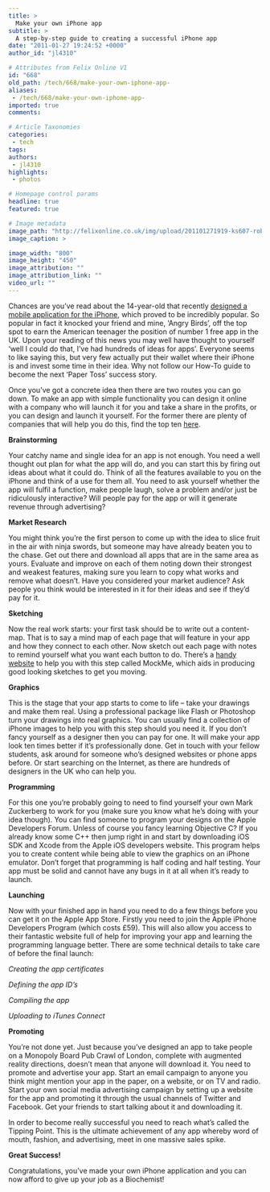 ```yaml
---
title: >
  Make your own iPhone app
subtitle: >
  A step-by-step guide to creating a successful iPhone app
date: "2011-01-27 19:24:52 +0000"
author_id: "jl4310"

# Attributes from Felix Online V1
id: "668"
old_path: /tech/668/make-your-own-iphone-app-
aliases:
 - /tech/668/make-your-own-iphone-app-
imported: true
comments:

# Article Taxonomies
categories:
 - tech
tags:
authors:
 - jl4310
highlights:
 - photos

# Homepage control params
headline: true
featured: true

# Image metadata
image_path: "http://felixonline.co.uk/img/upload/201101271919-ks607-robertna.jpg"
image_caption: >

image_width: "800"
image_height: "450"
image_attribution: ""
image_attribution_link: ""
video_url: ""
---
```


Chances are you’ve read about the 14-year-old that recently [designed a mobile application for the iPhone](http://www.guardian.co.uk/technology/2011/jan/18/angry-bird-bubble-ball-itunes), which proved to be incredibly popular. So popular in fact it knocked your friend and mine, ‘Angry Birds’, off the top spot to earn the American teenager the position of number 1 free app in the UK. Upon your reading of this news you may well have thought to yourself ‘well I could do that, I’ve had hundreds of ideas for apps’. Everyone seems to like saying this, but very few actually put their wallet where their iPhone is and invest some time in their idea. Why not follow our How-To guide to become the next ‘Paper Toss’ success story.

Once you’ve got a concrete idea then there are two routes you can go down. To make an app with simple functionality you can design it online with a company who will launch it for you and take a share in the profits, or you can design and launch it yourself. For the former there are plenty of companies that will help you do this, find the top ten [here](http://rww.to/felix_app).

__Brainstorming__

Your catchy name and single idea for an app is not enough. You need a well thought out plan for what the app will do, and you can start this by firing out ideas about what it could do. Think of all the features available to you on the iPhone and think of a use for them all. You need to ask yourself whether the app will fulfil a function, make people laugh, solve a problem and/or just be ridiculously interactive? Will people pay for the app or will it generate revenue through advertising?

__Market Research__

You might think you’re the first person to come up with the idea to slice fruit in the air with ninja swords, but someone may have already beaten you to the chase. Get out there and download all apps that are in the same area as yours. Evaluate and improve on each of them noting down their strongest and weakest features, making sure you learn to copy what works and remove what doesn’t. Have you considered your market audience? Ask people you think would be interested in it for their ideas and see if they’d pay for it.

__Sketching__

Now the real work starts: your first task should be to write out a content-map. That is to say a mind map of each page that will feature in your app and how they connect to each other. Now sketch out each page with notes to remind yourself what you want each button to do. There’s a [handy website](http://bit.ly/app_sketch) to help you with this step called MockMe, which aids in producing good looking sketches to get you moving.

__Graphics__

This is the stage that your app starts to come to life – take your drawings and make them real. Using a professional package like Flash or Photoshop turn your drawings into real graphics. You can usually find a collection of iPhone images to help you with this step should you need it. If you don’t fancy yourself as a designer then you can pay for one. It will make your app look ten times better if it’s professionally done. Get in touch with your fellow students, ask around for someone who’s designed websites or phone apps before. Or start searching on the Internet, as there are hundreds of designers in the UK who can help you.

__Programming__

For this one you’re probably going to need to find yourself your own Mark Zuckerberg to work for you (make sure you know what he’s doing with your idea though). You can find someone to program your designs on the Apple Developers Forum. Unless of course you fancy learning Objective C? If you already know some C++ then jump right in and start by downloading iOS SDK and Xcode from the Apple iOS developers website. This program helps you to create content while being able to view the graphics on an iPhone emulator. Don’t forget that programming is half coding and half testing. Your app must be solid and cannot have any bugs in it at all when it’s ready to launch.

__Launching__

Now with your finished app in hand you need to do a few things before you can get it on the Apple App Store. Firstly you need to join the Apple iPhone Developers Program (which costs £59). This will also allow you access to their fantastic website full of help for improving your app and learning the programming language better. There are some technical details to take care of before the final launch:

_Creating the app certificates_

_Defining the app ID’s_

_Compiling the app_

_Uploading to iTunes Connect_

__Promoting__

You’re not done yet. Just because you’ve designed an app to take people on a Monopoly Board Pub Crawl of London, complete with augmented reality directions, doesn’t mean that anyone will download it. You need to promote and advertise your app. Start an email campaign to anyone you think might mention your app in the paper, on a website, or on TV and radio. Start your own social media advertising campaign by setting up a website for the app and promoting it through the usual channels of Twitter and Facebook. Get your friends to start talking about it and downloading it.

In order to become really successful you need to reach what’s called the Tipping Point. This is the ultimate achievement of any app whereby word of mouth, fashion, and advertising, meet in one massive sales spike.

__Great Success!__

Congratulations, you’ve made your own iPhone application and you can now afford to give up your job as a Biochemist!
